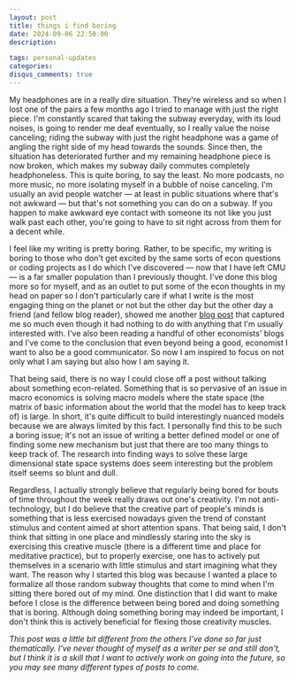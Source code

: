 ```yaml
---
layout: post
title: things i find boring
date: 2024-09-06 22:50:00
description: 

tags: personal-updates
categories:
disqus_comments: true
---
```


My headphones are in a really dire situation. They're wireless and so when I lost one of the pairs a few months ago I tried to manage with just the right piece. I'm constantly scared that taking the subway everyday, with its loud noises, is going to render me deaf eventually, so I really value the noise canceling; riding the subway with just the right headphone was a game of angling the right side of my head towards the sounds. Since then, the situation has deteriorated further and my remaining headphone piece is now broken, which makes my subway daily commutes completely headphoneless. This is quite boring, to say the least. No more podcasts, no more music, no more isolating myself in a bubble of noise canceling. I'm usually an avid people watcher — at least in public situations where that's not awkward — but that's not something you can do on a subway. If you happen to make awkward eye contact with someone its not like you just walk past each other, you're going to have to sit right across from them for a decent while.

I feel like my writing is pretty boring. Rather, to be specific, my writing is boring to those who don't get excited by the same sorts of econ questions or coding projects as I do which I've discovered — now that I have left CMU — is a far smaller population than I previously thought. I've done this blog more so for myself, and as an outlet to put some of the econ thoughts in my head on paper so I don't particularly care if what I write is the most engaging thing on the planet or not but the other day but the other day a friend (and fellow blog reader), showed me another [blog post](https://splishsplash.online/p/towards-understanding) that captured me so much even though it had nothing to do with anything that I'm usually interested with. I've also been reading a handful of other economists' blogs and I've come to the conclusion that even beyond being a good, economist I want to also be a good communicator. So now I am inspired to focus on not only what I am saying but also how I am saying it.

That being said, there is no way I could close off a post without talking about something econ-related. Something that is so pervasive of an issue in macro economics is solving macro models where the state space (the matrix of basic information about the world that the model has to keep track of) is large. In short, it's quite difficult to build interestingly nuanced models because we are always limited by this fact. I personally find this to be such a boring issue; it's not an issue of writing a better defined model or one of finding some new mechanism but just that there are too many things to keep track of. The research into finding ways to solve these large dimensional state space systems does seem interesting but the problem itself seems so blunt and dull.

Regardless, I actually strongly believe that regularly being bored for bouts of time throughout the week really draws out one's creativity. I'm not anti-technology, but I do believe that the creative part of people's minds is something that is less exercised nowadays given the trend of constant stimulus and content aimed at short attention spans. That being said, I don't think that sitting in one place and mindlessly staring into the sky is exercising this creative muscle (there is a different time and place for meditative practice), but to properly exercise, one has to actively put themselves in a scenario with little stimulus and start imagining what they want. The reason why I started this blog was because I wanted a place to formalize all those random subway thoughts that come to mind when I'm sitting there bored out of my mind. One distinction that I did want to make before I close is the difference between being bored and doing something that is boring. Although doing something boring may indeed be important, I don't think this is actively beneficial for flexing those creativity muscles.

*This post was a little bit different from the others I've done so far just thematically. I've never thought of myself as a writer per se and still don't, but I think it is a skill that I want to actively work on going into the future, so you may see many different types of posts to come.*
